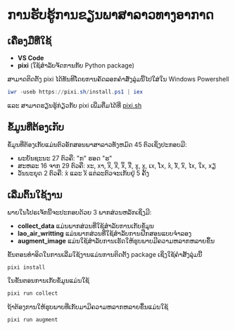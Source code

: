 # ການຮັບຮູ້ການຂຽນພາສາລາວທາງອາກາດ

## ເຄື່ອງມືທີ່ໃຊ້

- **VS Code**
- **pixi** (ໃຊ້ສຳລັບຈັດການກັບ Python package)

ສາມາດຕິດຕັ້ງ pixi ໄດ້ທັນທີໂດຍການຄັດລອກຄຳສັ່ງລູ່ມນີ້ໄປໃສ່ໃນ Windows Powershell

```powershell
iwr -useb https://pixi.sh/install.ps1 | iex
```

ແລະ ສາມາດຮຽນຮູ້ກ່ຽວກັບ pixi ເພີ່ມຕື່ມໄດ້ທີ່ [pixi.sh](https://pixi.sh/latest/)

## ຂໍ້ມູນທີ່ຕ້ອງເກັບ

ຂໍ້ມູນທີ່ຕ້ອງເກັບແມ່ນຕົວອັກສອນພາສາລາວທັງຫມົດ 45 ຕົວເຊິ່ງປະກອບມີ:
- ພະຍັນຊະນະ 27 ຕົວຄື: "ກ" ຮອດ "ຮ"
- ສະຫລະ 16 ຈາກ 29 ຕົວຄື: xະ, xາ, xິ, xີ, xຶ, xື, xຸ, xູ, ເx, ໂx, xໍ, xັ, xົ, ໄx, ໃx, xຽ
- ວັນນະຍຸດ 2 ຕົວຄື: x່ ແລະ x້​
ແຕ່ລະຕົວຈະເກັບຢູ່ 5 ຄັ້ງ

## ເລີ່ມຕົ້ນໃຊ້ງານ

ພາຍໃນໂປຣເຈັກນີ້ຈະປະກອບດ້ວຍ 3 ພາກສ່ວນຫລັກເຊິ່ງມີ:
- **collect_data** ແມ່ນພາກສ່ວນທີ່ໃຊ້ສຳລັບການເກັບຂໍ້ມູນ
- **lao_air_writting** ແມ່ນພາກສ່ວນທີ່ໃຊ້ສຳລັບການຝືກສອນແບບຈຳລອງ
- **augment_image** ແມ່ນໃຊ້ສຳລັບການເຮັດໃຫ້ຮູບພາບມີຄວາມຫລາກຫລາຍຂຶ້ນ

ຂັ້ນຕອນທຳອິດໃນການເລີ່ມໃຊ້ງານແມ່ນການຕິດຕັ້ງ package ເຊິ່ງໃຊ້ຄຳສັ້ງລຸ່ມນີ້

```bash
pixi install
```

ໃນຂັ້ນຕອນການເກັບຂໍ້ມູນແມ່ນໃຊ້

```bash
pixi run collect
```

ຖ້າຕ້ອງການໃຫ້ຮູບພາບທີ່ເກັບມາມີຄວາມຫລາກຫລາຍຂຶ້ນແມ່ນໃຊ້

```bash
pixi run augment
```